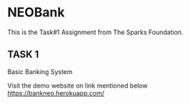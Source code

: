 # NEOBank
This is the Task#1 Assignment from The Sparks Foundation.

## TASK 1
Basic Banking System

Visit the demo website on link mentioned below
https://bankneo.herokuapp.com/
